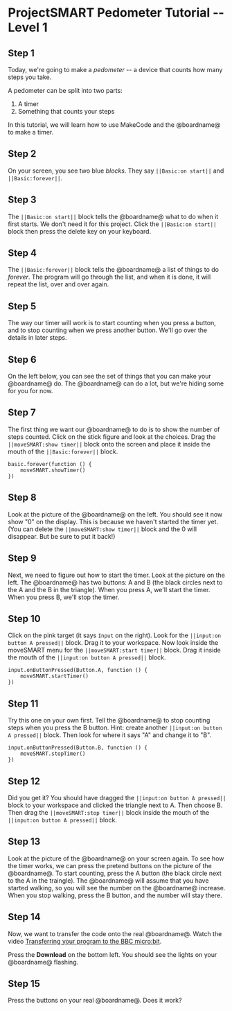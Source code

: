 # ProjectSMART Pedometer Tutorial -- Level 1

## Step 1

Today, we're going to make a *pedometer* -- a device that counts how many steps you take.

A pedometer can be split into two parts:
1. A timer
2. Something that counts your steps

In this tutorial, we will learn how to use MakeCode and the @boardname@ to make a timer.

## Step 2

On your screen, you see two blue *blocks*. They say ``||Basic:on start||`` and ``||Basic:forever||``. 

## Step 3

The ``||Basic:on start||`` block tells the @boardname@ what to do when it first starts. We don't need it for this project. Click the ``||Basic:on start||`` block then press the delete key on your keyboard.

## Step 4

The ``||Basic:forever||`` block tells the @boardname@ a list of things to do *forever*. The program will go through the list, and when it is done, it will repeat the list, over and over again.

## Step 5

The way our timer will work is to start counting when you press a button, and to stop counting when we press another button. We'll go over the details in later steps.

## Step 6

On the left below, you can see the set of things that you can make your @boardname@ do. The @boardname@ can do a lot, but we're hiding some for you for now. 

## Step 7

The first thing we want our @boardname@ to do is to show the number of steps counted. Click on the stick figure and look at the choices. Drag the  ``||moveSMART:show timer||`` block onto the screen and place it inside the mouth of the ``||Basic:forever||`` block.

```blocks
basic.forever(function () {
    moveSMART.showTimer()
})
```

## Step 8

Look at the picture of the @boardname@ on the left. You should see it now show "0" on the display. This is because we haven't started the timer yet. (You can delete the ``||moveSMART:show timer||`` block and the 0 will disappear. But be sure to put it back!)

## Step 9

Next, we need to figure out how to start the timer. Look at the picture on the left. The @boardname@ has two buttons: A and B (the black circles next to the A and the B in the triangle). When you press A, we'll start the timer. When you press B, we'll stop the timer.

## Step 10

Click on the pink target (it says `Input` on the right). Look for the ``||input:on button A pressed||`` block. Drag it to your workspace. Now look inside the moveSMART menu for the ``||moveSMART:start timer||`` block. Drag it inside the mouth of the ``||input:on button A pressed||`` block.


```blocks
input.onButtonPressed(Button.A, function () {
    moveSMART.startTimer()
})
```

## Step 11

Try this one on your own first. Tell the @boardname@ to stop counting steps when you press the B button. Hint: create another ``||input:on button A pressed||`` block. Then look for where it says "A" and change it to "B".

```blocks
input.onButtonPressed(Button.B, function () {
    moveSMART.stopTimer()
})
```

## Step 12

Did you get it? You should have dragged the ``||input:on button A pressed||`` block to your workspace and clicked the triangle next to A. Then choose B. Then drag the ``||moveSMART:stop timer||`` block inside the mouth of the ``||input:on button A pressed||`` block.

## Step 13

Look at the picture of the @boardname@ on your screen again. To see how the timer works, we can press the pretend buttons on the picture of the @boardname@.
To start counting, press the A button (the black circle next to the A in the traingle). The @boardname@ will assume that you have started walking, so you will see the number on the @boardname@ increase. When you stop walking, press the B button, and the number will stay there.

## Step 14

Now, we want to transfer the code onto the real @boardname@.
Watch the video [Transferring your program to the BBC micro:bit](https://www.youtube.com/watch?v=-FZ8yTnoozY).

Press the **Download** on the bottom left. You should see the lights on your @boardname@ flashing.

## Step 15

Press the buttons on your real @boardname@. Does it work?
